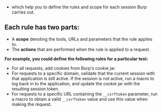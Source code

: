 - which help you to define the rules and scope for each session Burp carries out.

## Each rule has two parts:
- A **scope** denoting the tools, URLs and parameters that the rule applies to.
- The **actions** that are performed when the rule is applied to a request.

**For example, you could define the following rules for a particular test:**
- For all requests, add cookies from Burp's cookie jar.
- For requests to a specific domain, validate that the current session with that application is still active. If the session is not active, run a macro to log back in to the application, and update the cookie jar with the resulting session token.
- For requests to a specific URL containing the `__csrftoken` parameter, run a macro to obtain a valid `__csrftoken` value and use this value when making the request.